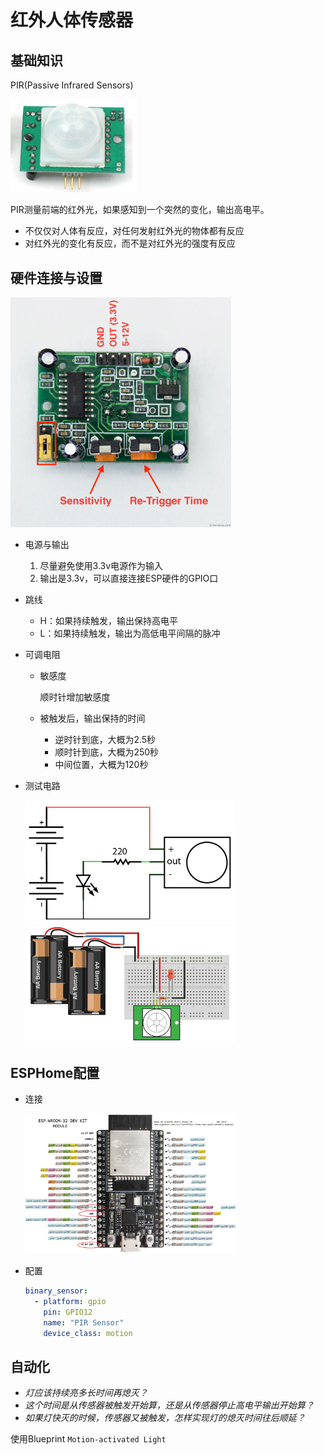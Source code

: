 # 红外人体传感器

## 基础知识

PIR(Passive Infrared Sensors)

<img src="images/pir.png" width="40%">

PIR测量前端的红外光，如果感知到一个突然的变化，输出高电平。

- 不仅仅对人体有反应，对任何发射红外光的物体都有反应
- 对红外光的变化有反应，而不是对红外光的强度有反应

## 硬件连接与设置

<img src="images/pir_adjust.jpg" width="70%">

- 电源与输出

    1. 尽量避免使用3.3v电源作为输入
    2. 输出是3.3v，可以直接连接ESP硬件的GPIO口

- 跳线

    + H：如果持续触发，输出保持高电平
    + L：如果持续触发，输出为高低电平间隔的脉冲

- 可调电阻

    + 敏感度

        顺时针增加敏感度

    + 被触发后，输出保持的时间

        * 逆时针到底，大概为2.5秒
        * 顺时针到底，大概为250秒
        * 中间位置，大概为120秒

- 测试电路

    <img src="images/pir_test.gif" width="70%">
    <img src="images/pir_test2.gif" width="70%">

## ESPHome配置

- 连接

    <img src="images/nodemcu32s-pin.jpg" width="70%">

- 配置

    ```yaml
    binary_sensor:
      - platform: gpio
        pin: GPIO12
        name: "PIR Sensor"
        device_class: motion
    ```

## 自动化

- *灯应该持续亮多长时间再熄灭？*
- *这个时间是从传感器被触发开始算，还是从传感器停止高电平输出开始算？*
- *如果灯快灭的时候，传感器又被触发，怎样实现灯的熄灭时间往后顺延？*

使用Blueprint `Motion-activated Light`